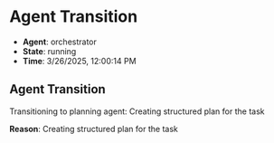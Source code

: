 # Agent Transition

- **Agent**: orchestrator
- **State**: running
- **Time**: 3/26/2025, 12:00:14 PM

## Agent Transition

Transitioning to planning agent: Creating structured plan for the task

**Reason**: Creating structured plan for the task

